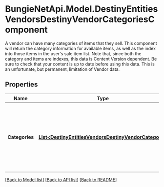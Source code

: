 # BungieNetApi.Model.DestinyEntitiesVendorsDestinyVendorCategoriesComponent
A vendor can have many categories of items that they sell. This component will return the category information for available items, as well as the index into those items in the user's sale item list.  Note that, since both the category and items are indexes, this data is Content Version dependent. Be sure to check that your content is up to date before using this data. This is an unfortunate, but permanent, limitation of Vendor data.
## Properties

Name | Type | Description | Notes
------------ | ------------- | ------------- | -------------
**Categories** | [**List&lt;DestinyEntitiesVendorsDestinyVendorCategory&gt;**](DestinyEntitiesVendorsDestinyVendorCategory.md) | The list of categories for items that the vendor sells, in rendering order.  These categories each point to a \&quot;display category\&quot; in the displayCategories property of the DestinyVendorDefinition, as opposed to the other categories. | [optional] 

[[Back to Model list]](../README.md#documentation-for-models) [[Back to API list]](../README.md#documentation-for-api-endpoints) [[Back to README]](../README.md)

